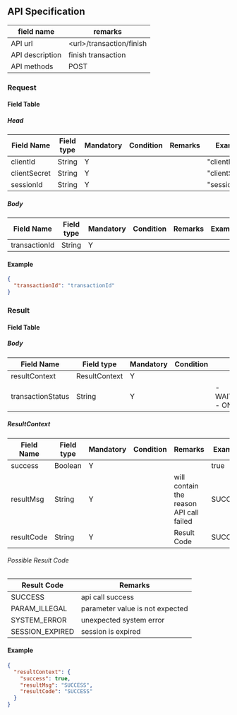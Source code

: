 ## API Specification

| field name      | remarks                    |
| --------------- | -------------------------- |
| API url         | \<url\>/transaction/finish |
| API description | finish transaction         |
| API methods     | POST                       |

### Request

#### Field Table

##### Head

| Field Name   | Field type | Mandatory | Condition | Remarks | Example        |
| ------------ | ---------- | --------- | --------- | ------- | -------------- |
| clientId     | String     | Y         |           |         | "clientId"     |
| clientSecret | String     | Y         |           |         | "clientSecret" |
| sessionId    | String     | Y         |           |         | "sessionId"    |

##### Body

| Field Name    | Field type | Mandatory | Condition | Remarks | Example |
| ------------- | ---------- | --------- | --------- | ------- | ------- |
| transactionId | String     | Y         |           |         |         |

#### Example

```json
{
  "transactionId": "transactionId"
}
```

### Result

#### Field Table

##### Body

| Field Name        | Field type    | Mandatory | Condition | Remarks                          | Example |
| ----------------- | ------------- | --------- | --------- | -------------------------------- | ------- |
| resultContext     | ResultContext | Y         |           |                                  |         |
| transactionStatus | String        | Y         |           | - WAITING_PAYMENT <br> - ONGOING |         |

##### ResultContext

| Field Name | Field type | Mandatory | Condition | Remarks                                 | Example |
| ---------- | ---------- | --------- | --------- | --------------------------------------- | ------- |
| success    | Boolean    | Y         |           |                                         | true    |
| resultMsg  | String     | Y         |           | will contain the reason API call failed | SUCCESS |
| resultCode | String     | Y         |           | Result Code                             | SUCCESS |

###### Possible Result Code

| Result Code     | Remarks                         |
| --------------- | ------------------------------- |
| SUCCESS         | api call success                |
| PARAM_ILLEGAL   | parameter value is not expected |
| SYSTEM_ERROR    | unexpected system error         |
| SESSION_EXPIRED | session is expired              |

#### Example

```json
{
  "resultContext": {
    "success": true,
    "resultMsg": "SUCCESS",
    "resultCode": "SUCCESS"
  }
}
```
